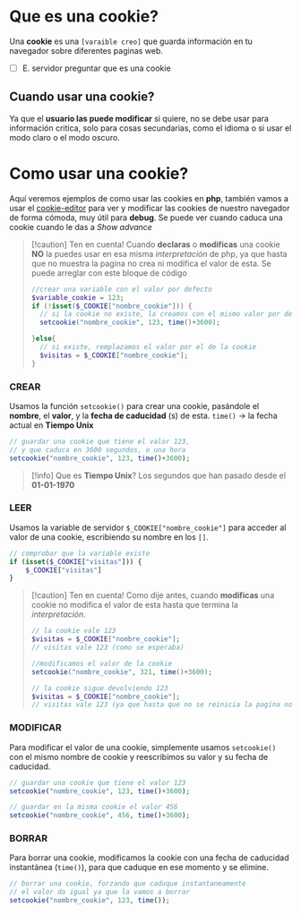 # Que es una cookie?
Una **cookie** es una `[varaible creo]` que guarda información en tu navegador sobre diferentes paginas web.

- [ ] E. servidor preguntar que es una cookie

## Cuando usar una cookie?
Ya que el **usuario las puede modificar** si quiere, no se debe usar para información critica, solo para cosas secundarias, como el idioma o si usar el modo claro o el modo oscuro.

# Como usar una cookie?
Aquí veremos ejemplos de como usar las cookies en **php**, también vamos a usar el [cookie-editor](https://cookie-editor.com) para ver y modificar las cookies de nuestro navegador de forma cómoda, muy útil para **debug**. 
Se puede ver cuando caduca una cookie cuando le das a *Show advance*

>[!caution] Ten en cuenta!
>Cuando **declaras** o **modificas** una cookie **NO** la puedes usar en esa misma *interpretación* de php, ya que hasta que no muestra la pagina no crea ni modifica el valor de esta.
>Se puede arreglar con este bloque de código
>```php
>//crear una variable con el valor por defecto
>$variable_cookie = 123;
>if (!isset($_COOKIE["nombre_cookie"])) {
>	// si la cookie no existe, la creamos con el mismo valor por defecto
>	setcookie("nombre_cookie", 123, time()+3600);
>
>}else{
>	// si existe, remplazamos el valor por el de la cookie
>	$visitas = $_COOKIE["nombre_cookie"];
>}
>```

### CREAR
Usamos la función ``setcookie()`` para crear una cookie, pasándole el **nombre**, el **valor**, y la **fecha de caducidad** (s) de esta.
`time()` -> la fecha actual en **Tiempo Unix**

```php
// guardar una cookie que tiene el valor 123,
// y que caduca en 3600 segundos, o una hora
setcookie("nombre_cookie", 123, time()+3600);
```

>[!info] Que es **Tiempo Unix**?
>Los segundos que han pasado desde el **01-01-1970**

### LEER
Usamos la variable de servidor ``$_COOKIE["nombre_cookie"]`` para acceder al valor de una cookie, escribiendo su nombre en los `[]`.

```php
// comprobar que la variable existe
if (isset($_COOKIE["visitas"])) {
	$_COOKIE["visitas"]
}
```
>[!caution] Ten en cuenta!
>Como dije antes, cuando **modificas** una cookie no modifica el valor de esta hasta que termina la *interpretación*.
>```php
>// la cookie vale 123
>$visitas = $_COOKIE["nombre_cookie"];
>// visitas vale 123 (como se esperaba)
>
> //modificamos el valor de la cookie
>setcookie("nombre_cookie", 321, time()+3600);
>
>// la cookie sigue devolviendo 123
>$visitas = $_COOKIE["nombre_cookie"];
>// visitas vale 123 (ya que hasta que no se reinicia la pagina no se actualiza el valor de la cookie)
>```


### MODIFICAR
Para modificar el valor de una cookie, simplemente usamos `setcookie()` con el mismo nombre de cookie y reescribimos su valor y su fecha de caducidad.
```php
// guardar una cookie que tiene el valor 123
setcookie("nombre_cookie", 123, time()+3600);

// guardar en la misma cookie el valor 456
setcookie("nombre_cookie", 456, time()+3600);
```

### BORRAR
Para borrar una cookie, modificamos la cookie con una fecha de caducidad instantánea (`time()`), para que caduque en ese momento y se elimine.
```php
// borrar una cookie, forzando que caduque instantaneamente
// el valor da igual ya que la vamos a borrar
setcookie("nombre_cookie", 123, time());
```